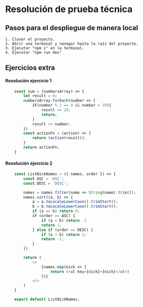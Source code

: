 # Resolución de prueba técnica

## Pasos para el despliegue de manera local

    1. Clonar el proyecto.
    2. Abrir una terminal y navegar hasta la raíz del proyecto.
    3. Ejecutar "npm i" en la terminal.
    4. Ejecutar "npm run dev"

## Ejercicios extra

#### Resolución ejercicio 1
```js
    const sum = (numbersArray) => {
        let result = 0;
        numbersArray.forEach(number => {
            if(number % 2 == 0 && number > 20){
                result += 20;
                return;
            }
            result += number;
        })
        const actionFn = (action) => {
            return (action(result));
        }
        return actionFn;
    }
```

#### Resolución ejercicio 2
```js
    const ListNickNames = ({ names, order }) => {
        const ASC = 'ASC';
        const DESC = 'DESC';

        names = names.filter(name => String(name).trim());
        names.sort((a, b) => {
            a = a.toLocaleLowerCase().trimStart();
            b = b.toLocaleLowerCase().trimStart();
            if (a == b) return 0;
            if (order == ASC) {
                if (a < b) return -1
                return 1;
            } else if (order == DESC) {
                if (a < b) return 1;
                return -1;
            }
        })

        return (
            <>
                {names.map(nick => {
                    return (<ul key={nick}>{nick}</ul>)
                })}
            </>
        )
    }

    export default ListNickNames;
```